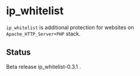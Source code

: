 ip\_whitelist
=============

``ip_whitelist`` is additional protection for websites on ``Apache_HTTP_Server+PHP`` stack.


Status
------

Beta release ip_whitelist-0.3.1 .
